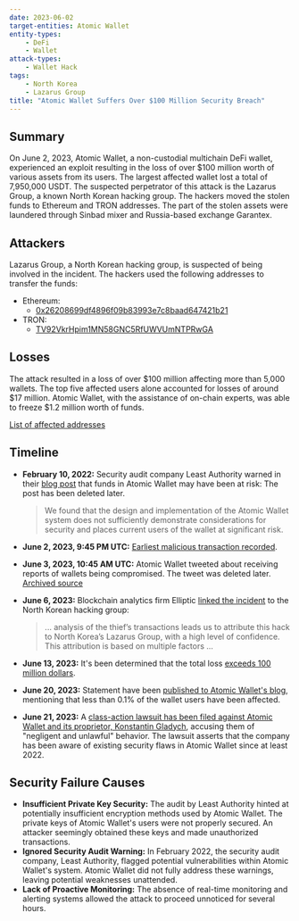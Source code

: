 ```yaml
---
date: 2023-06-02
target-entities: Atomic Wallet
entity-types:
    - DeFi
    - Wallet
attack-types:
    - Wallet Hack
tags:
    - North Korea
    - Lazarus Group
title: "Atomic Wallet Suffers Over $100 Million Security Breach"
---
```


## Summary

On June 2, 2023, Atomic Wallet, a non-custodial multichain DeFi wallet, experienced an exploit resulting in the loss of over $100 million worth of various assets from its users. The largest affected wallet lost a total of 7,950,000 USDT. The suspected perpetrator of this attack is the Lazarus Group, a known North Korean hacking group. The hackers moved the stolen funds to Ethereum and TRON addresses. The part of the stolen assets were laundered through Sinbad mixer and Russia-based exchange Garantex.

## Attackers

Lazarus Group, a North Korean hacking group, is suspected of being involved in the incident. The hackers used the following addresses to transfer the funds:

- Ethereum:
    - [0x26208699df4896f09b83993e7c8baad647421b21](https://etherscan.io/address/0x26208699df4896f09b83993e7c8baad647421b21)
- TRON:
    - [TV92VkrHpim1MN58GNC5RfUWVUmNTPRwGA](https://tronscan.org/#/address/TV92VkrHpim1MN58GNC5RfUWVUmNTPRwGA)

## Losses

The attack resulted in a loss of over $100 million affecting more than 5,000 wallets. The top five affected users alone accounted for losses of around $17 million. Atomic Wallet, with the assistance of on-chain experts, was able to freeze $1.2 million worth of funds. 

[List of affected addresses](https://www.chainabuse.com/report/b181be45-51a7-446b-83ae-8408c9103bb5)

## Timeline

- **February 10, 2022:** Security audit company Least Authority warned in their [blog post](http://web.archive.org/web/20220623142131/https://leastauthority.com/blog/disclosure-of-security-vulnerabilities-in-atomic-wallet/) that funds in Atomic Wallet may have been at risk: The post has been deleted later.
  > We found that the design and implementation of the Atomic Wallet system does not sufficiently demonstrate considerations for security and places current users of the wallet at significant risk.

- **June 2, 2023, 9:45 PM UTC:** [Earliest malicious transaction recorded](https://twitter.com/tayvano_/status/1665069321255788544).
- **June 3, 2023, 10:45 AM UTC:** Atomic Wallet tweeted about receiving reports of wallets being compromised. The tweet was deleted later. [Archived source](https://archive.is/tmY9O)
- **June 6, 2023:** Blockchain analytics firm Elliptic [linked the incident](https://hub.elliptic.co/analysis/north-korea-s-lazarus-group-likely-responsible-for-35-million-atomic-crypto-theft/) to the North Korean hacking group:
   > ... analysis of the thief’s transactions leads us to attribute this hack to North Korea’s Lazarus Group, with a high level of confidence. This attribution is based on multiple factors ...
- **June 13, 2023:** It's been determined that the total loss [exceeds 100 million dollars](https://hub.elliptic.co/analysis/north-korea-linked-atomic-wallet-heist-tops-100-million/).
- **June 20, 2023:** Statement have been [published to Atomic Wallet's blog](https://atomicwallet.io/blog/june-3rd-event-statement), mentioning that less than 0.1% of the wallet users have been affected. 
- **June 21, 2023:** A [class-action lawsuit has been filed against Atomic Wallet and its proprietor, Konstantin Gladych](https://www.courtlistener.com/docket/67520833/1/meany-v-atomic-wallet/), accusing them of "negligent and unlawful" behavior. The lawsuit asserts that the company has been aware of existing security flaws in Atomic Wallet since at least 2022.

## Security Failure Causes

- **Insufficient Private Key Security:** The audit by Least Authority hinted at potentially insufficient encryption methods used by Atomic Wallet. The private keys of Atomic Wallet's users were not properly secured. An attacker seemingly obtained these keys and made unauthorized transactions.
- **Ignored Security Audit Warning:** In February 2022, the security audit company, Least Authority, flagged potential vulnerabilities within Atomic Wallet's system. Atomic Wallet did not fully address these warnings, leaving potential weaknesses unattended.
- **Lack of Proactive Monitoring:** The absence of real-time monitoring and alerting systems allowed the attack to proceed unnoticed for several hours.
